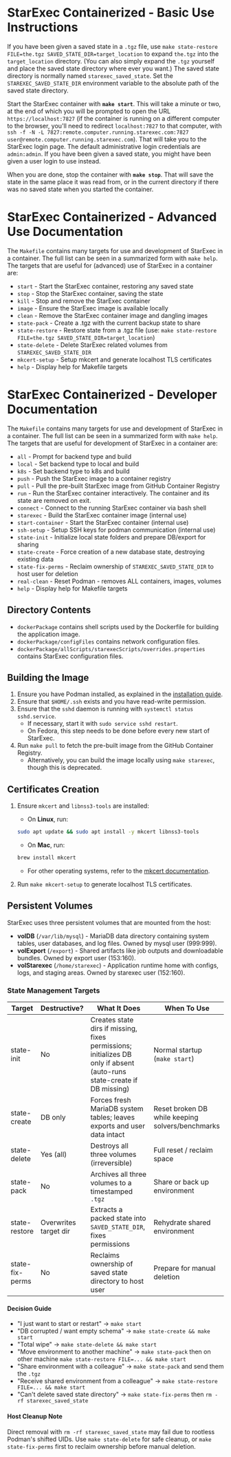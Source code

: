 # StarExec Containerized - Basic Use Instructions

If you have been given a saved state in a `.tgz` file, use 
`make state-restore FILE=the.tgz SAVED_STATE_DIR=target_location` to expand `the.tgz` into the
`target_location` directory.
(You can also simply expand the `.tgz` yourself and place the saved state directory where ever
you want.)
The saved state directory is normally named `starexec_saved_state`.
Set the `STAREXEC_SAVED_STATE_DIR` environment variable to the absolute path of the saved state 
directory.

Start the StarExec container with **`make start`**.
This will take a minute or two, at the end of which you will be prompted to open the URL
`https://localhost:7827` (if the container is running on a different computer to the browser,
you'll need to redirect `localhost:7827` to that computer, with
`ssh -f -N -L 7827:remote.computer.running.starexec.com:7827 user@remote.computer.running.starexec.com`).
That will take you to the StarExec login page.
The default administrative login credentials are `admin:admin`.
If you have been given a saved state, you might have been given a user login to use instead.

When you are done, stop the container with **`make stop`**.
That will save the state in the same place it was read from, or in the current directory if there was no saved state when you started the container.

# StarExec Containerized - Advanced Use Documentation

The `Makefile` contains many targets for use and development of StarExec in a container.
The full list can be seen in a summarized form with `make help`.
The targets that are useful for (advanced) use of StarExec in a container are:

- `start` -             Start the StarExec container, restoring any saved state
- `stop` -              Stop the StarExec container, saving the state
- `kill` -              Stop and remove the StarExec container
- `image` -             Ensure the StarExec image is available locally
- `clean` -             Remove the StarExec container image and dangling images
- `state-pack` -        Create a .tgz with the current backup state to share
- `state-restore` -     Restore state from a .tgz file (use: `make state-restore FILE=the.tgz SAVED_STATE_DIR=target_location`)
- `state-delete` -      Delete StarExec related volumes from `STAREXEC_SAVED_STATE_DIR`
- `mkcert-setup` -      Setup mkcert and generate localhost TLS certificates
- `help` -              Display help for Makefile targets

# StarExec Containerized - Developer Documentation

The `Makefile` contains many targets for use and development of StarExec in a container.
The full list can be seen in a summarized form with `make help`.
The targets that are useful for development of StarExec in a container are:

- `all` -               Prompt for backend type and build
- `local` -             Set backend type to local and build
- `k8s` -               Set backend type to k8s and build
- `push` -              Push the StarExec image to a container registry
- `pull` -              Pull the pre-built StarExec image from GitHub Container Registry
- `run` -               Run the StarExec container interactively.
                        The container and its state are removed on exit.
- `connect` -           Connect to the running StarExec container via bash shell
- `starexec` -          Build the StarExec container image (internal use)
- `start-container` -   Start the StarExec container (internal use)
- `ssh-setup` -         Setup SSH keys for podman communication (internal use)
- `state-init` -        Initialize local state folders and prepare DB/export for sharing
- `state-create` -      Force creation of a new database state, destroying existing data
- `state-fix-perms` -   Reclaim ownership of `STAREXEC_SAVED_STATE_DIR` to host user for deletion
- `real-clean` -        Reset Podman - removes ALL containers, images, volumes
- `help` -              Display help for Makefile targets

## Directory Contents

- `dockerPackage` contains shell scripts used by the Dockerfile for building the application image.
- `dockerPackage/configFiles` contains network configuration files.
- `dockerPackage/allScripts/starexecScripts/overrides.properties` contains StarExec configuration files.

## Building the Image

1. Ensure you have Podman installed, as explained in the [installation guide](../README.md).
2. Ensure that `$HOME/.ssh` exists and you have read-write permission.
3. Ensure that the `sshd` daemon is running with `systemctl status sshd.service`.
    - If necessary, start it with `sudo service sshd restart`.
    - On Fedora, this step needs to be done before every new start of StarExec.
4. Run `make pull` to fetch the pre-built image from the GitHub Container Registry.
    - Alternatively, you can build the image locally using `make starexec`, though this is deprecated.

## Certificates Creation

1. Ensure `mkcert` and `libnss3-tools` are installed:

    - On **Linux**, run:

    ```bash
    sudo apt update && sudo apt install -y mkcert libnss3-tools
    ```

    - On **Mac**, run:

    ```bash
    brew install mkcert
    ```

    - For other operating systems, refer to the [mkcert documentation](https://github.com/FiloSottile/mkcert).

2. Run `make mkcert-setup` to generate localhost TLS certificates.

## Persistent Volumes

StarExec uses three persistent volumes that are mounted from the host:

- **volDB** (`/var/lib/mysql`) - MariaDB data directory containing system tables, user databases, and log files. Owned by mysql user (999:999).
- **volExport** (`/export`) - Shared artifacts like job outputs and downloadable bundles. Owned by export user (153:160).
- **volStarexec** (`/home/starexec`) - Application runtime home with configs, logs, and staging areas. Owned by starexec user (152:160).

### State Management Targets

| Target          | Destructive? | What It Does | When To Use |
|-----------------|--------------|--------------|-------------|
| state-init      | No           | Creates state dirs if missing, fixes permissions; initializes DB only if absent (auto-runs state-create if DB missing) | Normal startup (`make start`) |
| state-create    | DB only      | Forces fresh MariaDB system tables; leaves exports and user data intact | Reset broken DB while keeping solvers/benchmarks |
| state-delete    | Yes (all)    | Destroys all three volumes (irreversible) | Full reset / reclaim space |
| state-pack      | No           | Archives all three volumes to a timestamped `.tgz` | Share or back up environment |
| state-restore   | Overwrites target dir | Extracts a packed state into `SAVED_STATE_DIR`, fixes permissions | Rehydrate shared environment |
| state-fix-perms | No           | Reclaims ownership of saved state directory to host user | Prepare for manual deletion |

#### Decision Guide

- "I just want to start or restart" → `make start`
- "DB corrupted / want empty schema" → `make state-create && make start`
- "Total wipe" → `make state-delete && make start`
- "Move environment to another machine" → `make state-pack` then on other machine `make state-restore FILE=... && make start`
- "Share environment with a colleague" → `make state-pack` and send them the `.tgz`
- "Receive shared environment from a colleague" → `make state-restore FILE=... && make start`
- "Can't delete saved state directory" → `make state-fix-perms` then `rm -rf starexec_saved_state`

#### Host Cleanup Note

Direct removal with `rm -rf starexec_saved_state` may fail due to rootless Podman's shifted UIDs. Use `make state-delete` for safe cleanup, or `make state-fix-perms` first to reclaim ownership before manual deletion.
